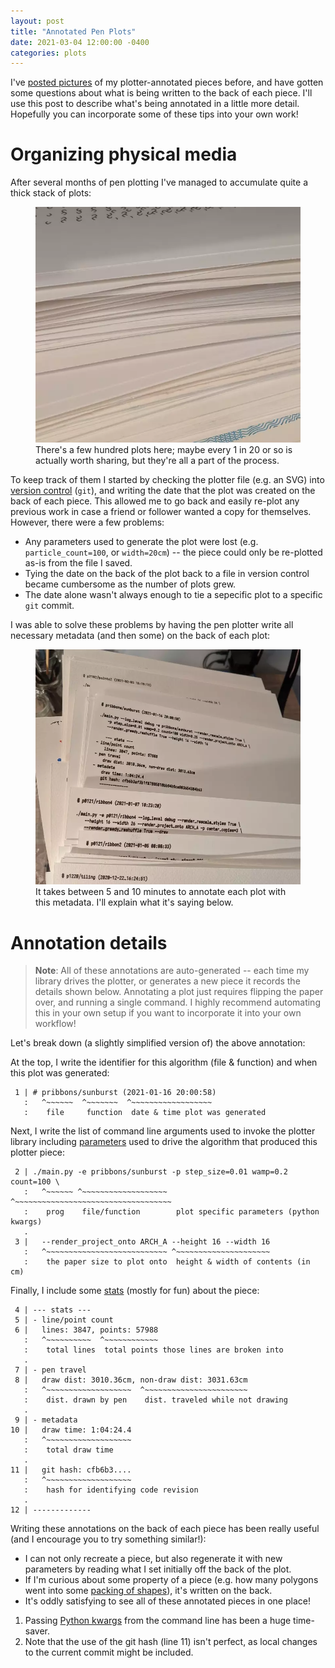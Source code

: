 ```yaml
---
layout: post
title: "Annotated Pen Plots"
date: 2021-03-04 12:00:00 -0400
categories: plots
---
```


I've [posted pictures](https://www.instagram.com/p/CLMjGLpDiMT/) of my
plotter-annotated pieces before, and have gotten some questions about what is
being written to the back of each piece. I'll use this post to describe what's
being annotated in a little more detail. Hopefully you can incorporate some of
these tips into your own work!

# Organizing physical media

After several months of pen plotting I've managed to accumulate quite a thick
stack of plots:

<figure>
  <img src="/assets/images/annotate/all-plots.webp" alt="All plots">
  <figcaption>There's a few hundred plots here; maybe every 1 in 20 or so is
  actually worth sharing, but they're all a part of the process.</figcaption>
</figure>

To keep track of them I started by checking the plotter file (e.g. an SVG)
into [version control](https://en.wikipedia.org/wiki/Version_control) (`git`),
and writing the date that the plot was created on the back of each piece. This
allowed me to go back and easily re-plot any previous work in case a friend or
follower wanted a copy for themselves.  However, there were a few problems:

* Any parameters used to generate the plot were lost (e.g.
  `particle_count=100`, or `width=20cm`) -- the piece could only be re-plotted
  as-is from the file I saved.
* Tying the date on the back of the plot back to a file in version control
  became cumbersome as the number of plots grew.
* The date alone wasn't always enough to tie a sepecific plot to a specific
  `git` commit.

I was able to solve these problems by having the pen plotter 
write all necessary metadata (and then some) on the back of each plot:

<figure>
  <img src="/assets/images/annotate/example.webp" alt="Example metadata">
  <figcaption>It takes between 5 and 10 minutes to annotate each plot with this
  metadata. I'll explain what it's saying below.</figcaption>
</figure>

# Annotation details

> __Note__: All of these annotations are auto-generated -- each time my library
> drives the plotter, or generates a new piece it records the details shown
> below. Annotating a plot just requires flipping the paper over, and running
> a single command. I highly recommend automating this in your own setup if you
> want to incorporate it into your own workflow!

Let's break down (a slightly simplified version of) the above annotation:

At the top, I write the identifier for this algorithm (file & function) and
when this plot was generated:

```
 1 | # pribbons/sunburst (2021-01-16 20:00:58)
   :   ^~~~~~~  ^~~~~~~~  ^~~~~~~~~~~~~~~~~~~
   :    file     function  date & time plot was generated
```

Next, I write the list of command line arguments used to invoke the
plotter library including <a aria-describedby="footnote-label" href="#parameters">parameters</a> used to drive the algorithm that produced
this plotter piece:

```
 2 | ./main.py -e pribbons/sunburst -p step_size=0.01 wamp=0.2 count=100 \
   :   ^~~~~~~ ^~~~~~~~~~~~~~~~~~~~ ^~~~~~~~~~~~~~~~~~~~~~~~~~~~~~~~~~~~
   :    prog    file/function        plot specific parameters (python kwargs)
   .
 3 |   --render_project_onto ARCH_A --height 16 --width 16
   :   ^~~~~~~~~~~~~~~~~~~~~~~~~~~~ ^~~~~~~~~~~~~~~~~~~~~~
   :    the paper size to plot onto  height & width of contents (in cm)
```

Finally, I include some <a aria-describedby="footnote-label" href="#stats">stats</a> (mostly for fun) about the piece:

```
 4 | --- stats ---
 5 | - line/point count
 6 |   lines: 3847, points: 57988
   :   ^~~~~~~~~~~  ^~~~~~~~~~~~~
   :    total lines  total points those lines are broken into
   .
 7 | - pen travel
 8 |   draw dist: 3010.36cm, non-draw dist: 3031.63cm
   :   ^~~~~~~~~~~~~~~~~~~~  ^~~~~~~~~~~~~~~~~~~~~~~~
   :    dist. drawn by pen    dist. traveled while not drawing
   .
 9 | - metadata
10 |   draw time: 1:04:24.4
   :   ^~~~~~~~~~~~~~~~~~~~
   :    total draw time  
   .
11 |   git hash: cfb6b3....
   :   ^~~~~~~~~~~~~~~~~~~~
   :    hash for identifying code revision
   .
12 | -------------
```

Writing these annotations on the back of each piece has been really useful (and
I encourage you to try something similar!):

* I can not only recreate a piece, but also regenerate it with new parameters
  by reading what I set initially off the back of the plot.
* If I'm curious about some property of a piece (e.g. how many polygons went
  into some [packing of shapes](https://www.instagram.com/p/CLE4opSjKYe/)),
  it's written on the back.
* It's oddly satisfying to see all of these annotated pieces in one place!

<footer>
  <ol>
    <li id="parameters"> Passing <a
    href="https://docs.python.org/3/glossary.html#term-argument">Python
    kwargs</a> from the command line has been a huge time-saver.
	</li>
    <li id="stats"> Note that the use of the git hash (line 11) isn't
    perfect, as local changes to the current commit might be included.
	</li>
  </ol>
</footer>
